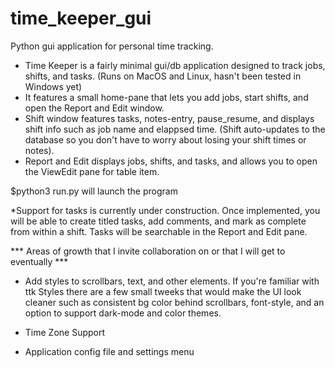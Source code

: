 # time_keeper_gui
Python gui application for personal time tracking.

* Time Keeper is a fairly minimal gui/db application designed to track jobs, shifts, and tasks. (Runs on MacOS and Linux, hasn't been tested in Windows yet)
* It features a small home-pane that lets you add jobs, start shifts, and open the Report and Edit window.
* Shift window features tasks, notes-entry, pause_resume, and displays shift info such as job name and elappsed time. (Shift auto-updates to the database so you don't have to worry about losing your shift times or notes).
* Report and Edit displays jobs, shifts, and tasks, and allows you to open the ViewEdit pane for table item.

$python3 run.py will launch the program

*Support for tasks is currently under construction. Once implemented, you will be able to create titled tasks, add comments, and mark as complete from within a shift. Tasks will be searchable in the Report and Edit pane.


*** Areas of growth that I invite collaboration on or that I will get to eventually ***

- Add styles to scrollbars, text, and other elements. If you're familiar with ttk Styles there are a few small tweeks that would make the UI look cleaner such as consistent bg color behind scrollbars, font-style, and an option to support dark-mode and color themes.

- Time Zone Support

- Application config file and settings menu
